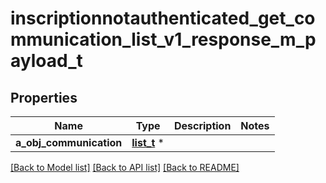 # inscriptionnotauthenticated_get_communication_list_v1_response_m_payload_t

## Properties
Name | Type | Description | Notes
------------ | ------------- | ------------- | -------------
**a_obj_communication** | [**list_t**](custom_communication_list_element_response.md) \* |  | 

[[Back to Model list]](../README.md#documentation-for-models) [[Back to API list]](../README.md#documentation-for-api-endpoints) [[Back to README]](../README.md)


